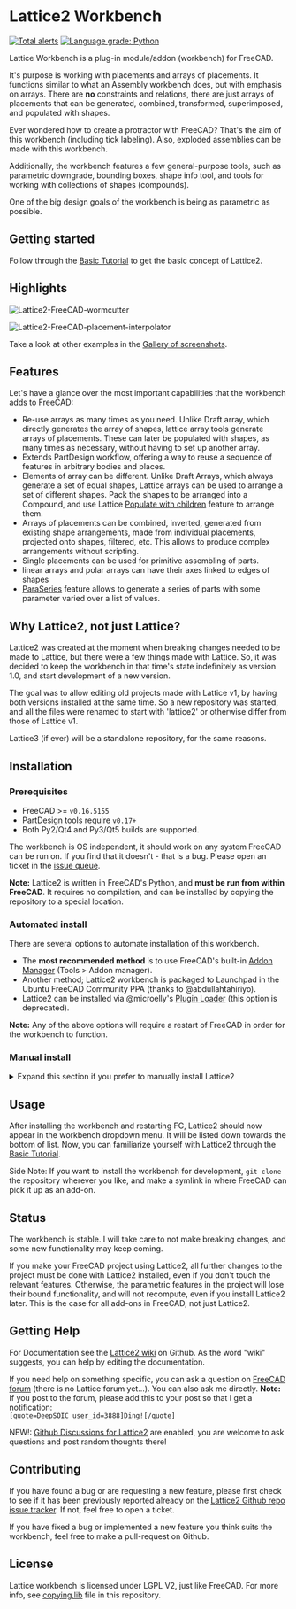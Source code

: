 # Lattice2 Workbench
[![Total alerts](https://img.shields.io/lgtm/alerts/g/DeepSOIC/Lattice2.svg?logo=lgtm&logoWidth=18)](https://lgtm.com/projects/g/DeepSOIC/Lattice2/alerts/) [![Language grade: Python](https://img.shields.io/lgtm/grade/python/g/DeepSOIC/Lattice2.svg?logo=lgtm&logoWidth=18)](https://lgtm.com/projects/g/DeepSOIC/Lattice2/context:python)  

Lattice Workbench is a plug-in module/addon (workbench) for FreeCAD.

It's purpose is working with placements and arrays of placements. It functions similar to what an Assembly workbench does, but with emphasis on arrays. There are **no** constraints and relations, there are just arrays of placements that can be generated, combined, transformed, superimposed, and populated with shapes. 

Ever wondered how to create a protractor with FreeCAD? That's the aim of this workbench (including tick labeling). Also, exploded assemblies can be made with this workbench.

Additionally, the workbench features a few general-purpose tools, such as parametric downgrade, bounding boxes, shape info tool, and tools for working with collections of shapes (compounds).

One of the big design goals of the workbench is being as parametric as possible.

## Getting started

Follow through the [Basic Tutorial](https://github.com/DeepSOIC/Lattice2/wiki/Basic-Tutorial) to get the basic concept of Lattice2.

## Highlights
![Lattice2-FreeCAD-wormcutter](https://raw.githubusercontent.com/wiki/DeepSOIC/Lattice2/gallery/worm-cutter-done.png)

![Lattice2-FreeCAD-placement-interpolator](https://raw.githubusercontent.com/wiki/DeepSOIC/Lattice2/gallery/placement_interpolator_fixed.png)

Take a look at other examples in the [Gallery of screenshots](https://github.com/DeepSOIC/Lattice2/wiki/Gallery).

## Features
Let's have a glance over the most important capabilities that the workbench adds to FreeCAD:

* Re-use arrays as many times as you need. Unlike Draft array, which directly generates the array of shapes, lattice array tools generate arrays of placements. These can later be populated with shapes, as many times as necessary, without having to set up another array.  
* Extends PartDesign workflow, offering a way to reuse a sequence of features in arbitrary bodies and places.  
* Elements of array can be different. Unlike Draft Arrays, which always generate a set of equal shapes, Lattice arrays can be used to arrange a set of different shapes. Pack the shapes to be arranged into a Compound, and use Lattice [Populate with children](https://github.com/DeepSOIC/Lattice2/wiki/Feature-PopulateChildren) feature to arrange them.  
* Arrays of placements can be combined, inverted, generated from existing shape arrangements, made from individual placements, projected onto shapes, filtered, etc. This allows to produce complex arrangements without scripting.  
* Single placements can be used for primitive assembling of parts.  
* linear arrays and polar arrays can have their axes linked to edges of shapes  
* [ParaSeries](https://github.com/DeepSOIC/Lattice2/wiki/Feature-ParaSeries) feature allows to generate a series of parts with some parameter varied over a list of values.  

## Why Lattice2, not just Lattice?
Lattice2 was created at the moment when breaking changes needed to be made to Lattice, but there were a few things made with Lattice. So, it was decided to keep the workbench in that time's state indefinitely as version 1.0, and start development of a new version.

The goal was to allow editing old projects made with Lattice v1, by having both versions installed at the same time. So a new repository was started, and all the files were renamed to start with 'lattice2' or otherwise differ from those of Lattice v1. 

Lattice3 (if ever) will be a standalone repository, for the same reasons.

## Installation

### Prerequisites

* FreeCAD >= `v0.16.5155`  
* PartDesign tools require `v0.17+`  
* Both Py2/Qt4 and Py3/Qt5 builds are supported.

The workbench is OS independent, it should work on any system FreeCAD can be run on. If you find that it doesn't - that is a bug. Please open an ticket in the [issue queue](https://github.com/DeepSOIC/Lattice2/issues).  

**Note:** Lattice2 is written in FreeCAD's Python, and **must be run from within FreeCAD**. It requires no compilation, and can be installed by copying the repository to a special location.

### Automated install

There are several options to automate installation of this workbench.  
* The **most recommended method** is to use FreeCAD's built-in [Addon Manager](https://github.com/FreeCAD/FreeCAD-addons#1-builtin-addon-manager) (Tools > Addon manager).  
* Another method; Lattice2 workbench is packaged to Launchpad in the Ubuntu FreeCAD Community PPA (thanks to @abdullahtahiriyo). 
* Lattice2 can be installed via @microelly's [Plugin Loader](https://github.com/microelly2/freecad-pluginloader) (this option is deprecated).

**Note:** Any of the above options will require a restart of FreeCAD in order for the workbench to function.

### Manual install

<details>
  <summary>Expand this section if you prefer to manually install Lattice2</summary>
  
1. Download the workbench. There are several ways to do this, you can choose either:  
  * Scroll to the top of the page, and click 'clone or download' -> 'download zip' button  
  * `git clone https://github.com/DeepSOIC/Lattice2`
2. If you downloaded the .zip, unpack the archive and rename it to `Lattice2`. If you used `git clone` then ignore this step. 
3. Move the newly created `Lattice2` directory to where your default FreeCAD install directory is located:  
  * Windows: (sytem-wide install) `%AppData%\FreeCAD\Mod\Lattice2`  
  * Windows: (for individual installs)
    `C:\Program Files\FreeCAD\Mod\Lattice2`
  * Linux: `~/.FreeCAD/Mod/Lattice2`  
  * MacOS: `~/.FreeCAD/Mod/Lattice2`  
3. Restart FreeCAD  

**Important Note:** Make sure that `InitGui.py` (and the rest of `.py` files) end up directly under `Mod\Lattice2` directory (**not** under nested directory like `Mod\Lattice2\Lattice2`).

</details>

## Usage

After installing the workbench and restarting FC, Lattice2 should now appear in the workbench dropdown menu. It will be listed down towards the bottom of list. Now, you can familiarize yourself with Lattice2 through the [Basic Tutorial](https://github.com/DeepSOIC/Lattice2/wiki/Basic-Tutorial).

Side Note: If you want to install the workbench for development, `git clone` the repository wherever you like, and make a symlink in where FreeCAD can pick it up as an add-on. 

## Status

The workbench is stable. I will take care to not make breaking changes, and some new functionality may keep coming.

If you make your FreeCAD project using Lattice2, all further changes to the project must be done with Lattice2 installed, even if you don't touch the relevant features. Otherwise, the parametric features in the project will lose their bound functionality, and will not recompute, even if you install Lattice2 later. This is the case for all add-ons in FreeCAD, not just Lattice2.

## Getting Help

For Documentation see the [Lattice2 wiki](https://github.com/DeepSOIC/Lattice2/wiki) on Github. As the word "wiki" suggests, you can help by editing the documentation.

If you need help on something specific, you can ask a question on [FreeCAD forum](http://forum.freecadweb.org/) (there is no Lattice forum yet...). You can also ask me directly. **Note:** If you post to the forum, please add this to your post so that I get a notification:  
`[quote=DeepSOIC user_id=3888]Ding![/quote]`

NEW!: [Github Discussions for Lattice2](https://github.com/DeepSOIC/Lattice2/discussions) are enabled, you are welcome to ask questions and post random thoughts there!

## Contributing

If you have found a bug or are requesting a new feature, please first check to see if it has been previously reported already on the [Lattice2 Github repo issue tracker](https://github.com/DeepSOIC/Lattice2/issues). If not, feel free to open a ticket.

If you have fixed a bug or implemented a new feature you think suits the workbench, feel free to make a pull-request on Github.

## License

Lattice workbench is licensed under LGPL V2, just like FreeCAD. For more info, see [copying.lib](copying.lib) file in this repository.
